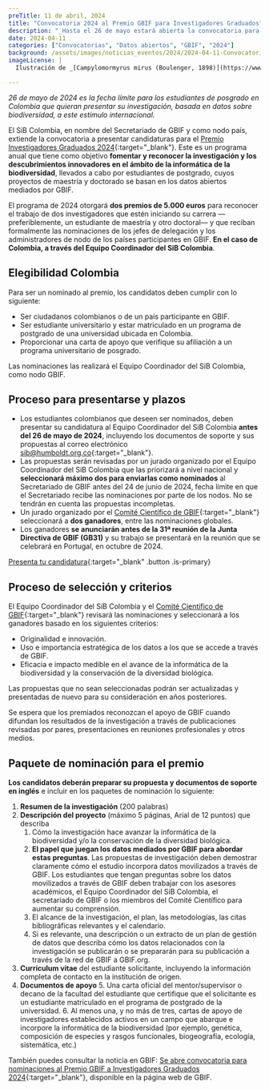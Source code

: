 ```yaml
---
preTitle: 11 de abril, 2024
title: "Convocatoria 2024 al Premio GBIF para Investigadores Graduados"
description: "_Hasta el 26 de mayo estará abierta la convocatoria para postular candidaturas al Premio GBIF para Investigadores Graduados 2023._"
date: 2024-04-11
categories: ["Convocatorias", "Datos abiertos", "GBIF", "2024"]
background: /assets/images/noticias_eventos/2024/2024-04-11-Convocatoria-2024-Premio-GBIF-Investigadores-Graduados.jpg
imageLicense: |
  Ilustración de _[Campylomormyrus mirus (Boulenger, 1898)](https://www.gbif.org/es/species/2402541)_{:target="_blank"} de Matériaux pour la faune du Congo: Poissons nouveaux. (1898-1902) vía [Biodiversity Heritage Library](https://flic.kr/p/aACDw1){:target="_blank"}, sin derechos reservados bajo [CC0](https://creativecommons.org/publicdomain/mark/1.0/){:target="_blank"}.

---
```


_26 de mayo de 2024 es la fecha límite para los estudiantes de posgrado en Colombia que quieran presentar su investigación, basada en datos sobre biodiversidad, a este estímulo internacional._

El SiB Colombia, en nombre del Secretariado de GBIF y como nodo país, extiende la convocatoria a presentar candidaturas para el [Premio Investigadores Graduados 2024](https://www.gbif.org/article/44SftFORi0A6mwGK4sgAKW/young-researchers-award){:target="_blank"}. Este es un programa anual que tiene como objetivo **fomentar y reconocer la investigación y los descubrimientos innovadores en el ámbito de la informática de la biodiversidad**, llevados a cabo por estudiantes de postgrado, cuyos proyectos de maestría y doctorado se basan en los datos abiertos mediados por GBIF.

El programa de 2024 otorgará **dos premios de 5.000 euros** para reconocer el trabajo de dos investigadores que estén iniciando su carrera —preferiblemente, un estudiante de maestría y otro doctoral— y que reciban formalmente las nominaciones de los jefes de delegación y los administradores de nodo de los países participantes en GBIF. **En el caso de Colombia, a través del Equipo Coordinador del SiB Colombia**.

## Elegibilidad Colombia

Para ser un nominado al premio, los candidatos deben cumplir con lo siguiente:

* Ser ciudadanos colombianos o de un país participante en GBIF.
* Ser estudiante universitario y estar matriculado en un programa de postgrado de una universidad ubicada en Colombia.
* Proporcionar una carta de apoyo que verifique su afiliación a un programa universitario de posgrado.

Las nominaciones las realizará el Equipo Coordinador del SiB Colombia, como nodo GBIF.

## Proceso para presentarse y plazos

* Los estudiantes colombianos que deseen ser nominados, deben presentar su candidatura al Equipo Coordinador del SiB Colombia **antes del 26 de mayo de 2024**, incluyendo los documentos de soporte y sus propuestas al correo electrónico [sib@humboldt.org.co](mailto:sib@humboldt.org.co){:target="_blank"}.
* Las propuestas serán revisadas por un jurado organizado por el Equipo Coordinador del SiB Colombia que las priorizará a nivel nacional y **seleccionará máximo dos para enviarlas como nominados** al Secretariado de GBIF antes del 24 de junio de 2024, fecha límite en que el Secretariado recibe las nominaciones por parte de los nodos. No se tendrán en cuenta las propuestas incompletas.
* Un jurado organizado por el [Comité Científico de GBIF](https://www.gbif.org/es/contact-us/directory?group=scienceCommittee){:target="_blank"} seleccionará a **dos ganadores**, entre las nominaciones globales.
* Los ganadores **se anunciarán antes de la 31ª reunión de la Junta Directiva de GBIF (GB31)** y su trabajo se presentará en la reunión que se celebrará en Portugal, en octubre de 2024.

[Presenta tu candidatura](mailto:sib@humboldt.org.co){:target="_blank" .button .is-primary}

## Proceso de selección y criterios

El Equipo Coordinador del SiB Colombia y el [Comité Científico de GBIF](https://www.gbif.org/es/contact-us/directory?group=scienceCommittee){:target="_blank"} revisará las nominaciones y seleccionará a los ganadores basado en los siguientes criterios:

* Originalidad e innovación.
* Uso e importancia estratégica de los datos a los que se accede a través de GBIF.
* Eficacia e impacto medible en el avance de la informática de la biodiversidad y la conservación de la diversidad biológica.

Las propuestas que no sean seleccionadas podrán ser actualizadas y presentadas de nuevo para su consideración en años posteriores.

Se espera que los premiados reconozcan el apoyo de GBIF cuando difundan los resultados de la investigación a través de publicaciones revisadas por pares, presentaciones en reuniones profesionales y otros medios.

## Paquete de nominación para el premio

**Los candidatos deberán preparar su propuesta y documentos de soporte en inglés** e incluir en los paquetes de nominación lo siguiente:

1. **Resumen de la investigación** (200 palabras)
2. **Descripción del proyecto** (máximo 5 páginas, Arial de 12 puntos) que describa
    1. Cómo la investigación hace avanzar la informática de la biodiversidad y/o la conservación de la diversidad biológica.
    2. **El papel que juegan los datos mediados por GBIF para abordar estas preguntas**. Las propuestas de investigación deben demostrar claramente cómo el estudio incorpora datos movilizados a través de GBIF. Los estudiantes que tengan preguntas sobre los datos movilizados a través de GBIF deben trabajar con los asesores académicos, el Equipo Coordinador del SiB Colombia, el secretariado de GBIF o los miembros del Comité Científico para aumentar su comprensión.
    3. El alcance de la investigación, el plan, las metodologías, las citas bibliográficas relevantes y el calendario.
    4. Si es relevante, una descripción o un extracto de un plan de gestión de datos que describa cómo los datos relacionados con la investigación se publicarán o se prepararán para su publicación a través de la red de GBIF a GBIF.org.
3. **Currículum vitae** del estudiante solicitante, incluyendo la información completa de contacto en la institución de origen.
4. **Documentos de apoyo**
    5. Una carta oficial del mentor/supervisor o decano de la facultad del estudiante que certifique que el solicitante es un estudiante matriculado en el programa de postgrado de la universidad.
    6. Al menos una, y no más de tres, cartas de apoyo de investigadores establecidos activos en un campo que abarque e incorpore la informática de la biodiversidad (por ejemplo, genética, composición de especies y rasgos funcionales, biogeografía, ecología, sistemática, etc.)

También puedes consultar la noticia en GBIF: [Se abre convocatoria para nominaciones al Premio GBIF a Investigadores Graduados 2024](https://www.gbif.org/es/news/0YedTUAf3Nk14JKZqBn0a/se-abre-convocatoria-para-nominaciones-al-premio-gbif-a-investigadores-graduados-2024){:target="_blank"}, disponible en la página web de GBIF.

